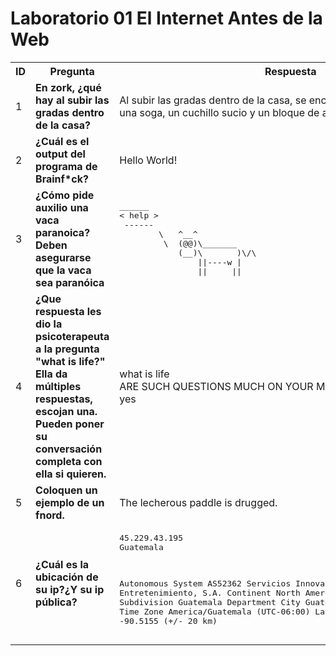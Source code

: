 <h1> Laboratorio 01 El Internet Antes de la Web </h1>
<table>
    <tr>
        <th>ID</th>
        <th>Pregunta</th>
        <th>Respuesta</th>
    </tr>
    <tr>
        <td>1</td>
        <td><strong>En zork, ¿qué hay al subir las gradas dentro de la casa?</strong></td>
        <td>Al subir las gradas dentro de la casa, se encuentra un ático que contiene una soga, un cuchillo sucio y un bloque de arcilla.</td>
    </tr>
    <tr>
        <td>2</td>
        <td><strong>¿Cuál es el output del programa de Brainf*ck?</strong></td>
        <td>Hello World!</td>
    </tr>
    <tr>
        <td>3</td>
        <td><strong>¿Cómo pide auxilio una vaca paranoica? Deben asegurarse que la vaca sea paranóica</strong></td>
        <td>
            <pre>
______ 
< help >
 ------ 
        \   ^__^
         \  (@@)\_______
            (__)\       )\/\
                ||----w |
                ||     ||
</pre>
        </td>
    </tr>
    <tr>
        <td>4</td>
        <td><strong>¿Que respuesta les dio la psicoterapeuta a la pregunta "what is life?"
            Ella da múltiples respuestas, escojan una. Pueden poner su conversación completa con ella si quieren.
            </strong>
        </td>
        <td>what is life<br>
            ARE SUCH QUESTIONS MUCH ON YOUR MIND?<br>
            yes
        </td>
    </tr>
    <tr>
        <td>5</td>
        <td><strong>Coloquen un ejemplo de un fnord.</strong></td>
        <td>The lecherous paddle is drugged.</td>
    </tr>
    <tr>
        <td>6</td>
        <td><strong>¿Cuál es la ubicación de su ip?¿Y su ip pública?</strong></td>
        <td>
            <pre>
45.229.43.195
Guatemala<br>

Autonomous System    AS52362 Servicios Innovadores de Comunicacion y Entretenimiento, S.A.
  Continent            North America
  Country              Guatemala
  Subdivision          Guatemala Department
  City                 Guatemala City
  Postal Code          01010
  Time Zone            America/Guatemala (UTC-06:00)
  Latitude, Longitude  14.6343, -90.5155 (+/- 20 km)
</pre>
        </td>
    </tr>
</table>
